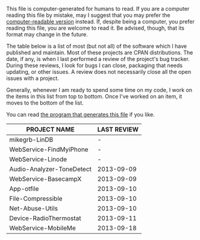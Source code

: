 This file is computer-generated for humans to read.  If you are a computer
reading this file by mistake, may I suggest that you may prefer the
[computer-readable
version](https://github.com/mikegrb/code-review/blob/master/code-review.yaml) instead.
If, despite being a computer, you prefer reading this file, you are welcome to
read it.  Be advised, though, that its format may change in the future.

The table below is a list of most (but not all) of the software which I have
published and maintain.  Most of these projects are CPAN distributions.  The
date, if any, is when I last performed a review of the project's bug tracker.
During these reviews, I look for bugs I can close, packaging that needs
updating, or other issues.  A review does not necessarily close all the open
issues with a project.

Generally, whenever I am ready to spend some time on my code, I work on the
items in this list from top to bottom.  Once I've worked on an item, it moves
to the bottom of the list.

You can read [the program that generates this
file](https://github.com/mikegrb/code-review/blob/master/code-review) if you like.

| PROJECT NAME                            | LAST REVIEW
| --------------------------------------- | -------------
| mikegrb-LinDB                           | -
| WebService-FindMyiPhone                 | -
| WebService-Linode                       | -
| Audio-Analyzer-ToneDetect               | 2013-09-09
| WebService-BasecampX                    | 2013-09-09
| App-otfile                              | 2013-09-10
| File-Compressible                       | 2013-09-10
| Net-Abuse-Utils                         | 2013-09-10
| Device-RadioThermostat                  | 2013-09-11
| WebService-MobileMe                     | 2013-09-18
